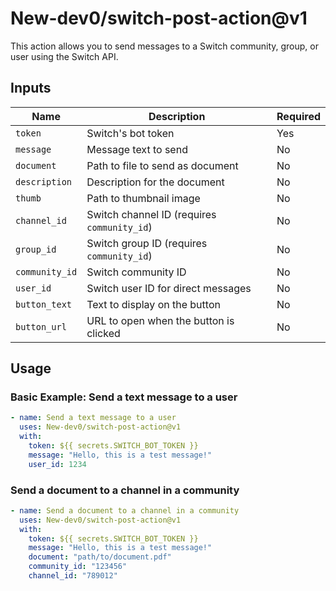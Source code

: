 # New-dev0/switch-post-action@v1

This action allows you to send messages to a Switch community, group, or user using the Switch API.

## Inputs

| Name | Description | Required |
|------|-------------|----------|
| `token` | Switch's bot token | Yes |
| `message` | Message text to send | No |
| `document` | Path to file to send as document | No |
| `description` | Description for the document | No |
| `thumb` | Path to thumbnail image | No |
| `channel_id` | Switch channel ID (requires `community_id`) | No |
| `group_id` | Switch group ID (requires `community_id`) | No |
| `community_id` | Switch community ID | No |
| `user_id` | Switch user ID for direct messages | No |
| `button_text` | Text to display on the button | No |
| `button_url` | URL to open when the button is clicked | No |

## Usage

### Basic Example: Send a text message to a user

```yaml
- name: Send a text message to a user
  uses: New-dev0/switch-post-action@v1
  with:
    token: ${{ secrets.SWITCH_BOT_TOKEN }}
    message: "Hello, this is a test message!"
    user_id: 1234
```

### Send a document to a channel in a community
```yaml
- name: Send a document to a channel in a community
  uses: New-dev0/switch-post-action@v1
  with:
    token: ${{ secrets.SWITCH_BOT_TOKEN }}
    message: "Hello, this is a test message!"
    document: "path/to/document.pdf"
    community_id: "123456"
    channel_id: "789012"
```
